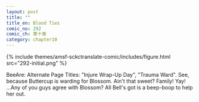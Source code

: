 ```yaml
---
layout: post
title: ""
title_en: Blood Ties
comic_no: 292
comic_ch: 第十章
category: chapter10
---
```

{% include themes/amsf-sckctranslate-comic/includes/figure.html src="292-initial.png" %}

BeeAre: Alternate Page Titles: "Injure Wrap-Up Day", "Trauma Ward". See, because Buttercup is warding for Blossom. Ain't that sweet? Family! Yay! ...Any of you guys agree with Blossom? All Bell's got is a beep-boop to help her out.
